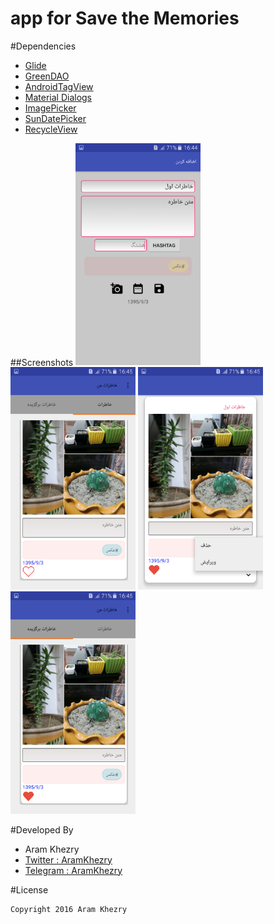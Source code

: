 # app for Save the Memories



#Dependencies

- [Glide](https://github.com/bumptech/glide/)
- [GreenDAO](https://github.com/greenrobot/greenDAO/)
- [AndroidTagView](https://github.com/whilu/AndroidTagView/)
- [Material Dialogs](https://github.com/afollestad/material-dialogs)
- [ImagePicker](https://github.com/nguyenhoanglam/ImagePicker)
- [SunDatePicker](https://github.com/alirezaafkar/SunDatePicker)
- [RecycleView](http://www.androidhive.info/2016/05/android-working-with-card-view-and-recycler-view/)


##Screenshots
<img src="screenshot/Screenshot_2016-11-23-16-44-21.png" width="200px" />
<img src="screenshot/Screenshot_2016-11-23-16-45-05.png" width="200px" />
<img src="screenshot/Screenshot_2016-11-23-16-45-14.png" width="200px" />
<img src="screenshot/Screenshot_2016-11-23-16-45-22.png" width="200px" />


#Developed By

* Aram Khezry
 * [Twitter : AramKhezry](https://twitter.com/aramkhezry)
 * [Telegram : AramKhezry](https://telegram.me/aramkhezry)
 
#License

    Copyright 2016 Aram Khezry
